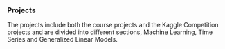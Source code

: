 ### Projects

The projects include both the course projects and the Kaggle Competition projects and are divided into different sections, Machine Learning, Time Series and Generalized Linear Models.
